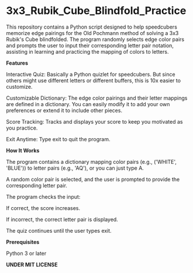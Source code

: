 # 3x3_Rubik_Cube_Blindfold_Practice

This repository contains a Python script designed to help speedcubers memorize edge pairings for the Old Pochmann method of solving a 3x3 Rubik's Cube blindfolded. The program randomly selects edge color pairs and prompts the user to input their corresponding letter pair notation, assisting in learning and practicing the mapping of colors to letters.

**Features**

Interactive Quiz: Basically a Python quizlet for speedcubers. But since others might use different letters or different buffers, this is 10x easier to customize.

Customizable Dictionary: The edge color pairings and their letter mappings are defined in a dictionary. You can easily modify it to add your own preferences or extend it to include other pieces.

Score Tracking: Tracks and displays your score to keep you motivated as you practice.

Exit Anytime: Type exit to quit the program.

**How It Works**

The program contains a dictionary mapping color pairs (e.g., ('WHITE', 'BLUE')) to letter pairs (e.g., 'AQ'), or you can just type A.

A random color pair is selected, and the user is prompted to provide the corresponding letter pair.

The program checks the input:

If correct, the score increases.

If incorrect, the correct letter pair is displayed.

The quiz continues until the user types exit.

**Prerequisites**

Python 3 or later

**UNDER MIT LICENSE**
